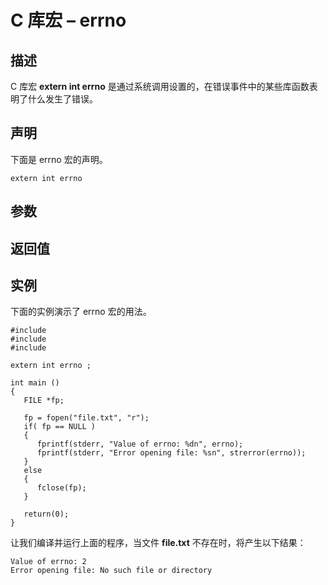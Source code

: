 # C 库宏 – errno


## 描述

C 库宏 **extern int errno** 是通过系统调用设置的，在错误事件中的某些库函数表明了什么发生了错误。

## 声明

下面是 errno 宏的声明。

    extern int errno

## 参数

## 返回值

## 实例

下面的实例演示了 errno 宏的用法。

    #include 
    #include 
    #include 

    extern int errno ;

    int main ()
    {
       FILE *fp;

       fp = fopen("file.txt", "r");
       if( fp == NULL )
       {
          fprintf(stderr, "Value of errno: %dn", errno);
          fprintf(stderr, "Error opening file: %sn", strerror(errno));
       }
       else
       {
          fclose(fp);
       }

       return(0);
    }

让我们编译并运行上面的程序，当文件 **file.txt** 不存在时，将产生以下结果：

    Value of errno: 2
    Error opening file: No such file or directory